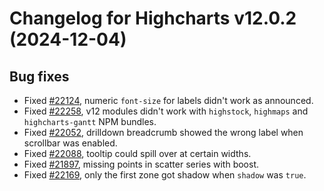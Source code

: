 # Changelog for Highcharts v12.0.2 (2024-12-04)


## Bug fixes
- Fixed [#22124](https://github.com/highcharts/highcharts/issues/22124), numeric `font-size` for labels didn't work as announced.
- Fixed [#22258](https://github.com/highcharts/highcharts/issues/22258), v12 modules didn't work with `highstock`, `highmaps` and `highcharts-gantt` NPM bundles.
- Fixed [#22052](https://github.com/highcharts/highcharts/issues/22052), drilldown breadcrumb showed the wrong label when scrollbar was enabled.
- Fixed [#22088](https://github.com/highcharts/highcharts/issues/22088), tooltip could spill over at certain widths.
- Fixed [#21897](https://github.com/highcharts/highcharts/issues/21897), missing points in scatter series with boost.
- Fixed [#22169](https://github.com/highcharts/highcharts/issues/22169), only the first zone got shadow when `shadow` was `true`.
